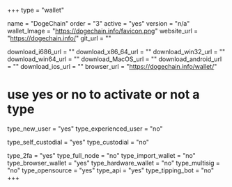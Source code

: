 +++
type = "wallet"

name = "DogeChain"
order = "3"
active = "yes"
version = "n/a"
wallet_Image = "https://dogechain.info/favicon.png"
website_url = "https://dogechain.info/"
git_url = ""

download_i686_url = ""
download_x86_64_url = ""
download_win32_url = ""
download_win64_url = ""
download_MacOS_url = ""
download_android_url = ""
download_ios_url = ""
browser_url = "https://dogechain.info/wallet/"

# use yes or no to activate or not a type
type_new_user = "yes"
type_experienced_user = "no"

type_self_custodial = "yes"
type_custodial = "no"

type_2fa = "yes"
type_full_node = "no"
type_import_wallet = "no"
type_browser_wallet = "yes"
type_hardware_wallet = "no"
type_multisig = "no"
type_opensource = "yes"
type_api = "yes"
type_tipping_bot = "no"
+++
